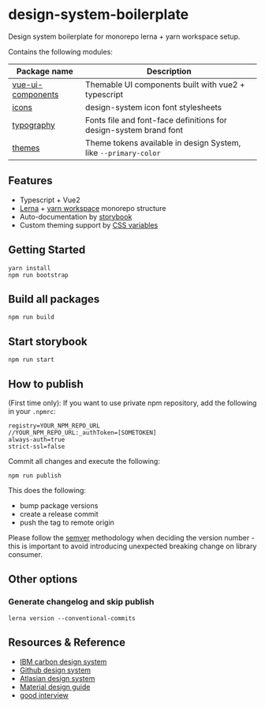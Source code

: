 # design-system-boilerplate

Design system boilerplate for monorepo lerna + yarn workspace setup.

Contains the following modules:

| Package name   | Description                                                 |
|----------------|-------------------------------------------------------------|
| [vue-ui-components](./packages/vue-ui-components) | Themable UI components built with vue2 + typescript         |
| [icons](./packages/icons)          | design-system icon font stylesheets                              |
| [typography](./packages/typography)     | Fonts file and font-face definitions for design-system brand font |
| [themes](./packages/themes)     | Theme tokens available in design System, like `--primary-color` |

## Features
* Typescript + Vue2
* [Lerna](https://github.com/lerna/lerna) + [yarn workspace](https://classic.yarnpkg.com/ja/docs/cli/workspace/) monorepo structure
* Auto-documentation by [storybook](https://storybook.js.org/)
* Custom theming support by [CSS variables](https://developer.mozilla.org/en-US/docs/Web/CSS/Using_CSS_custom_properties)

## Getting Started

```
yarn install
npm run bootstrap
```

## Build all packages

```
npm run build
```

## Start storybook

```
npm run start
```

## How to publish

(First time only): If you want to use private npm repository, add the following in your `.npmrc`:

```
registry=YOUR_NPM_REPO_URL
//YOUR_NPM_REPO_URL:_authToken=[SOMETOKEN]
always-auth=true
strict-ssl=false
```

Commit all changes and execute the following:

```
npm run publish
```

This does the following:
* bump package versions
* create a release commit
* push the tag to remote origin

Please follow the [semver](https://docs.npmjs.com/about-semantic-versioning) methodology when deciding the version number - this is important to avoid introducing unexpected breaking change on library consumer.


## Other options

### Generate changelog and skip publish

```
lerna version --conventional-commits
```

## Resources & Reference
* [IBM carbon design system](https://github.com/carbon-design-system/carbon)
* [Github design system](https://primer.style/)
* [Atlasian design system](https://atlassian.design/components/select/)
* [Material design guide](https://material.io/design/)
* [good interview](https://www.uxpin.com/studio/blog/githubs-design-system-interview-diana-mounter/)
